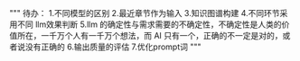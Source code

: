 """
待办：
1.不同模型的区别
2.最近章节作为输入
3.知识图谱构建
4.不同环节采用不同 llm效果判断
5.llm 的确定性与需求需要的不确定性，不确定性是人类的价值所在，一千万个人有一千万个想法，而 AI 只有一个，正确的不一定是对的，或者说没有正确的
6.输出质量的评估
7.优化prompt词
"""